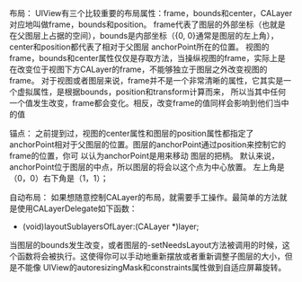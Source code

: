 布局：
UIView有三个比较重要的布局属性：frame，bounds和center，CALayer对应地叫做frame，bounds和position。
frame代表了图层的外部坐标（也就是在父图层上占据的空间），bounds是内部坐标（{0, 0}通常是图层的左上角），center和position都代表了相对于父图层
anchorPoint所在的位置。
视图的frame，bounds和center属性仅仅是存取方法，当操纵视图的frame，实际上是在改变位于视图下方CALayer的frame，不能够独立于图层之外改变视图的frame。
对于视图或者图层来说，frame并不是一个非常清晰的属性，它其实是一个虚拟属性，是根据bounds，position和transform计算而来，
所以当其中任何一个值发生改变，frame都会变化。相反，改变frame的值同样会影响到他们当中的值

锚点：
之前提到过，视图的center属性和图层的position属性都指定了anchorPoint相对于父图层的位置。图层的anchorPoint通过position来控制它的frame的位置，你可
以认为anchorPoint是用来移动
图层的把柄。
默认来说，anchorPoint位于图层的中点，所以图层的将会以这个点为中心放置。
左上角是（0，0）右下角是（1，1）；


自动布局：
如果想随意控制CALayer的布局，就需要手工操作。最简单的方法就是使用CALayerDelegate如下函数：

- (void)layoutSublayersOfLayer:(CALayer *)layer;

当图层的bounds发生改变，或者图层的-setNeedsLayout方法被调用的时候，这个函数将会被执行。这使得你可以手动地重新摆放或者重新调整子图层的大小，但是不能像
UIView的autoresizingMask和constraints属性做到自适应屏幕旋转。

